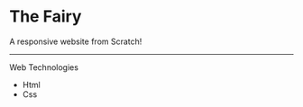 # The Fairy

A responsive website from Scratch!

-------------------
Web Technologies

  - Html
  - Css



